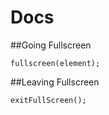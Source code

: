 # Docs

##Going Fullscreen

```
fullscreen(element);
```

##Leaving Fullscreen

```
exitFullScreen();
```
